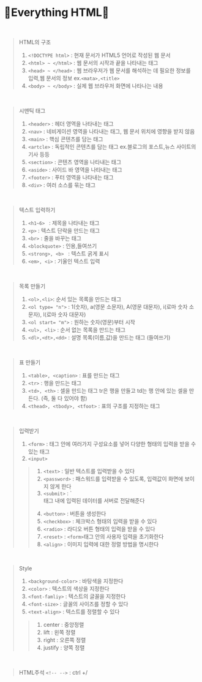 # 🌸Everything HTML🌸

<br>

> HTML의 구조
>1. `<!DOCTYPE html>` : 현재 문서가 HTML5 언어로 작성된 웹 문서<br>
>2. `<html> ~ </html>` : 웹 문서의 시작과 끝을 나타내는 태그<br>
>3. `<head> ~ </head>` : 웹 브라우저가 웹 문서를 해석하는 데 필요한 정보를 입력,웹 문서의 정보 ex.`<mata>,<title>`<br>
>4. `<body> ~ </body>` : 실제 웹 브라우저 화면에 나타나는 내용<br>

<br>

> 시맨틱 태그
> 1. `<header>` : 헤더 영역을 나타내는 태그
> 2. `<nav>` : 네비게이션 영역을 나타내는 태그, 웹 문서 위치에 영향을 받지 않음
> 3. `<main>` : 핵심 콘텐츠를 담는 태그
> 4. `<artcle>` : 독립적인 콘텐츠를 담는 태그 ex.블로그의 포스트,뉴스 사이트의 기사 등등
> 5. `<section>` : 콘텐츠 영역을 나타내는 태그
> 6. `<aside>` : 사이드 바 영역을 나타내는 태그
> 7. `<footer>` : 푸터 영역을 나타내는 태그
> 8. `<div>` : 여러 소스를 묶는 태그

<br>

> 텍스트 입력하기
> 1. `<h1~6> ` : 제목을 나타내는 태그
> 2. `<p>` : 텍스트 단락을 만드는 태그
> 3. `<br>` : 줄을 바꾸는 태그
> 4. `<blockquote>` : 인용,들여쓰기
> 5. `<strong>, <b> ` : 텍스트 굵게 표시
> 6. `<em>, <i>` : 기울인 텍스트 입력

<br>

> 목록 만들기
> 1. `<ol>,<li>`: 순서 있는 목록을 만드는 태그
> 2. `<ol type= "n">` : 1(숫자), a(영문 소문자), A(영문 대문자), i(로마 숫자 소문자), l(로마 숫자 대문자)
> 3. `<ol start= "m">` : 원하는 숫자(영문)부터 시작 
> 4. `<ul>, <li>` : 순서 없는 목록을 만드는 태그
> 5. `<dl>,<dt>,<dd>` : 설명 목록(이름,값)을 만드는 태그 (들여쓰기)

<br>

> 표 만들기
> 1. `<table>, <caption>` : 표를 만드는 태그
> 2. `<tr>` : 행을 만드는 태그
> 3. `<td>, <th>` : 셀을 만드는 태그 tr은 행을 만들고 td는 행 안에 있는 셀을 만든다. (즉, 둘 다 있어야 함)
> 4. `<thead>, <tbody>, <tfoot>` : 표의 구조를 지정하는 태그

<br>

> 입력받기
> 1. `<form>` : 태그 안에 여러가지 구성요소를 넣어 다양한 형태의 입력을 받을 수 있는 태그
> 2. `<input>`  
>> 1. `<text>` : 일반 텍스트를 입력받을 수 있다
>> 2. `<password>` : 패스워드를 입력받을 수 있도록, 입력값이 화면에 보이지 않게 한다
>> 3. `<submit>` : `<form>태그 내에 입력된 데이터를 서버로 전달해준다
>> 4. `<button>` : 버튼을 생성한다
>> 5. `<checkbox>` : 체크박스 형태의 입력을 받을 수 있다
>> 6. `<radio>` : 라디오 버튼 형태의 입력을 받을 수 있다
>> 7. `<reset>` : `<form>`태그 안의 사용자 입력을 초기화한다
>> 8. `<align>` : 이미지 입력에 대한 정렬 방법을 명시한다

<br>

> Style
> 1. `<background-color>` : 바탕색을 지정한다
> 2. `<color>` : 텍스트의 색상을 지정한다
> 3. `<font-famliy>` : 텍스트의 글꼴을 지정한다
> 4. `<font-size>` : 글꼴의 사이즈를 정할 수 있다
> 5. `<text-align>` : 텍스트를 정렬할 수 있다 
>> 1. center : 중앙정렬
>> 2. lift : 왼쪽 정렬
>> 3. right : 오른쪽 정렬
>> 4. justify : 양쪽 정렬

<br>

> HTML주석
> `<!-- -->` : ctrl +/ 

